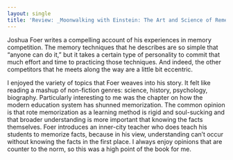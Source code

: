 ```yaml
---
layout: single
title: 'Review: _Moonwalking with Einstein: The Art and Science of Remembering Everything_ by Joshua Foer'
---
```

  
Joshua Foer writes a compelling account of his experiences in memory competition. The memory techniques that he describes are so simple that “anyone can do it,” but it takes a certain type of personality to commit that much effort and time to practicing those techniques. And indeed, the other competitors that he meets along the way are a little bit eccentric.  
  
I enjoyed the variety of topics that Foer weaves into his story. It felt like reading a mashup of non-fiction genres: science, history, psychology, biography. Particularly interesting to me was the chapter on how the modern education system has shunned memorization. The common opinion is that rote memorization as a learning method is rigid and soul-sucking and that broader understanding is more important that knowing the facts themselves. Foer introduces an inner-city teacher who does teach his students to memorize facts, because in his view, understanding can’t occur without knowing the facts in the first place. I always enjoy opinions that are counter to the norm, so this was a high point of the book for me.  
